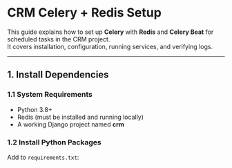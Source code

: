 # CRM Celery + Redis Setup

This guide explains how to set up **Celery** with **Redis** and **Celery Beat** for scheduled tasks in the CRM project.  
It covers installation, configuration, running services, and verifying logs.

---

## 1. Install Dependencies

### 1.1 System Requirements
- Python 3.8+
- Redis (must be installed and running locally)
- A working Django project named **crm**

### 1.2 Install Python Packages
Add to `requirements.txt`:
